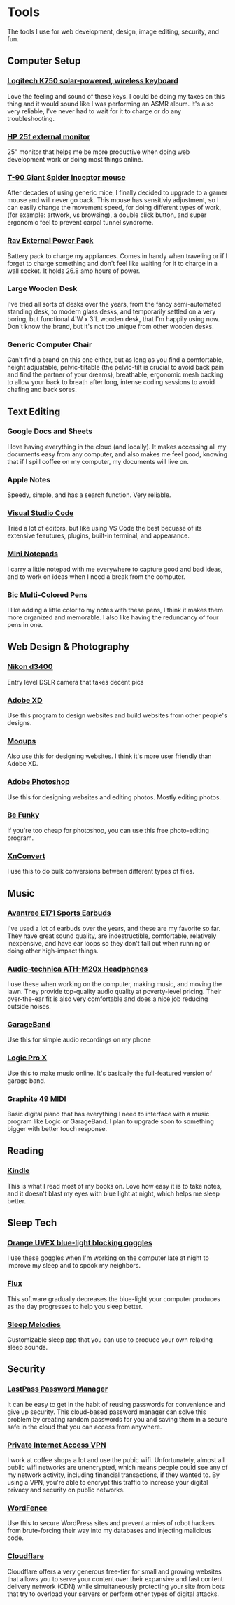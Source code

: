 # Tools
The tools I use for web development, design, image editing, security, and fun.

**Computer Setup**
------------------

### [Logitech K750 solar-powered, wireless keyboard](https://www.logitech.com/en-us/product/wireless-solar-keyboard-k750-mac)

Love the feeling and sound of these keys. I could be doing my taxes on this thing and it would sound like I was performing an ASMR album. It's also very reliable, I've never had to wait for it to charge or do any troubleshooting.

### [HP 25f external monitor](https://www.bestbuy.com/site/hp-25f-25-ips-led-fhd-freesync-monitor-natural-silver/6219204.p?skuId=6219204)

25" monitor that helps me be more productive when doing web development work or doing most things online.

### [T-90 Giant Spider Inceptor mouse](https://www.amazon.com/Zelotes-T90-Professional-Precision-Breathing/dp/B017VTN6Q2)

After decades of using generic mice, I finally decided to upgrade to a gamer mouse and will never go back. This mouse has sensitiviy adjustment, so I can easily change the movement speed, for doing different types of work, (for example: artwork, vs browsing), a double click button, and super ergonomic feel to prevent carpal tunnel syndrome.

### [Rav External Power Pack](https://www.amazon.com/RAVPower-Portable-Charger-26800mAh-External/dp/B012NIQG5E)

Battery pack to charge my appliances. Comes in handy when traveling or if I forget to charge something and don't feel like waiting for it to charge in a wall socket. It holds 26.8 amp hours of power.

### Large Wooden Desk 

I've tried all sorts of desks over the years, from the fancy semi-automated standing desk, to modern glass desks, and temporarily settled on a very boring, but functional 4'W x 3'L wooden desk, that I'm happily using now.  Don't know the brand, but it's not too unique from other wooden desks. 

### Generic Computer Chair

Can't find a brand on this one either, but as long as you find a comfortable, height adjustable, pelvic-tiltable (the pelvic-tilt is crucial to avoid back pain and find the partner of your dreams), breathable, ergonomic mesh backing to allow your back to breath after long, intense coding sessions to avoid chafing and back sores. 

**Text Editing**
----------------

### Google Docs and Sheets

I love having everything in the cloud (and locally). It makes accessing all my documents easy from any computer, and also makes me feel good, knowing that if I spill coffee on my computer, my documents will live on.

### Apple Notes

Speedy, simple, and has a search function. Very reliable.

### [Visual Studio Code](https://code.visualstudio.com/)

Tried a lot of editors, but like using VS Code the best becuase of its extensive feautures, plugins, built-in terminal, and appearance.

### [Mini Notepads](https://www.amazon.com/Staples-Bound-Memo-Books-11491/dp/B00WKZ3Y88?ref_=fsclp_pl_dp_1)

I carry a little notepad with me everywhere to capture good and bad ideas, and to work on ideas when I need a break from the computer.

### [Bic Multi-Colored Pens](https://www.amazon.com/BIC-4-Color-Ballpoint-Assorted-3-Count/dp/B002JFR8Q8)

I like adding a little color to my notes with these pens, I think it makes them more organized and memorable. I also like having the redundancy of four pens in one. 

**Web Design & Photography**
--------------

### [Nikon d3400](https://www.nikonusa.com/en/nikon-products/product/dslr-cameras/d3400.html)

Entry level DSLR camera that takes decent pics

### [Adobe XD](https://www.adobe.com/products/xd.html)

Use this program to design websites and build websites from other people's designs.

### [Moqups](https://moqups.com/)

Also use this for designing websites. I think it's more user friendly than Adobe XD.

### [Adobe Photoshop](https://www.adobe.com/products/photoshop.html)

Use this for designing websites and editing photos. Mostly editing photos.

### [Be Funky](https://www.befunky.com/)

If you're too cheap for photoshop, you can use this free photo-editing program.

### [XnConvert](https://www.xnview.com/en/xnconvert/)

I use this to do bulk conversions between different types of files.

**Music**
---------

### [Avantree E171 Sports Earbuds](https://avantree.com/e171-over-the-ear-earbuds)

I've used a lot of earbuds over the years, and these are my favorite so far. They have great sound quality, are indestructible, comfortable, relatively inexpensive, and have ear loops so they don't fall out when running or doing other high-impact things.

### [Audio-technica ATH-M20x Headphones](https://www.audio-technica.com/cms/headphones/2d52765b7d84656c/index.html)

I use these when working on the computer, making music, and moving the lawn. They provide top-quality audio quality at poverty-level pricing. Their over-the-ear fit is also very comfortable and does a nice job reducing outside noises.

### [GarageBand](https://www.apple.com/mac/garageband/)

Use this for simple audio recordings on my phone

### [Logic Pro X](https://www.apple.com/logic-pro/)

Use this to make music online. It's basically the full-featured version of garage band.

### [Graphite 49 MIDI](http://www.samsontech.com/samson/products/usb-midi/keyboard-controllers/graphite49/)

Basic digital piano that has everything I need to interface with a music program like Logic or GarageBand. I plan to upgrade soon to something bigger with better touch response.

**Reading**
--------------

### [Kindle](https://www.amazon.com/Kindle-Now-with-Built-in-Front-Light/dp/B07978J597)

This is what I read most of my books on. Love how easy it is to take notes, and it doesn't blast my eyes with blue light at night, which helps me sleep better.

**Sleep Tech**
--------------

### [Orange UVEX blue-light blocking goggles](https://www.amazon.com/Uvex-Blocking-Computer-SCT-Orange-S1933X/dp/B000USRG90#:~:text=Uvex%20Skyper%20Blue%20Light%20Blocking%20Computer%20Glasses%20feature%20an%20orange,inhibit%20vision%20problems%20like%20cataracts.)

I use these goggles when I'm working on the computer late at night to improve my sleep and to spook my neighbors.

### [Flux](https://justgetflux.com/)

This software gradually decreases the blue-light your computer produces as the day progresses to help you sleep better.

### [Sleep Melodies](https://www.relaxmelodies.com/)

Customizable sleep app that you can use to produce your own relaxing sleep sounds.

**Security**
------------

### [LastPass Password Manager](https://www.lastpass.com/)

It can be easy to get in the habit of reusing passwords for convenience and give up security. This cloud-based password manager can solve this problem by creating random passwords for you and saving them in a secure safe in the cloud that you can access from anywhere.

### [Private Internet Access VPN](https://www.privateinternetaccess.com/)

I work at coffee shops a lot and use the pubic wifi. Unfortunately, almost all public wifi networks are unencrypted, which means people could see any of my network activity, including financial transactions, if they wanted to. By using a VPN, you're able to encrypt this traffic to increase your digital privacy and security on public networks.

### [WordFence](https://wordpress.org/plugins/wordfence/)

Use this to secure WordPress sites and prevent armies of robot hackers from brute-forcing their way into my databases and injecting malicious code.

### [Cloudflare](https://www.cloudflare.com/?utm_expid=.AQMGpiI2QjmXS6qIoQiqFQ.0&utm_referrer=)

Cloudflare offers a very generous free-tier for small and growing websites that allows you to serve your content over their expansive and fast content delivery network (CDN) while simultaneously protecting your site from bots that try to overload your servers or perform other types of digital attacks.  
